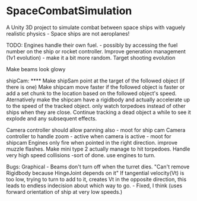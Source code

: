 # SpaceCombatSimulation
A Unity 3D project to simulate combat between space ships with vaguely realistic physics - Space ships are not aeroplanes!

TODO:
Engines handle their own fuel. - possibly by accessing the fuel number on the ship or rocket controller.
Improve generation management (1v1 evolution) - make it a bit more random.
Target shooting evolution

Make beams look glowy

shipCam:
****    Make shipSam point at the target of the followed object (if there is one)
    Make shipcam move faster if the followed object is faster or add a set chunk to the location based on the followed object's speed.
        Aternatively make the shipcam have a rigidbody and actually accelerate up to the speed of the tracked object.
    only watch torpedoes instead of other ships when they are close.
    Continue tracking a dead object a while to see it explode and any subsequent effects.

Camera controller should allow panning also - moot for ship cam
Camera controller to handle zoom - active when camera is active - moot for shipcam
Engines only fire when pointed in the right direction.
improve muzzle flashes.
Make mini type 2 actually manage to hit torpedoes.
Handle very high speed collisions -sort of done.
use engines to turn.

Bugs:
Graphical - Beams don't turn off when the turret dies.
"Can't remove Rigidbody because HingeJoint depends on it"
If tangential velocity(Vt) is too low, trying to turn to add to it, creates Vt in the opposite direction, this leads to endless indecision about which way to go. - Fixed, I think (uses forward orientation of ship at very low speeds.)
